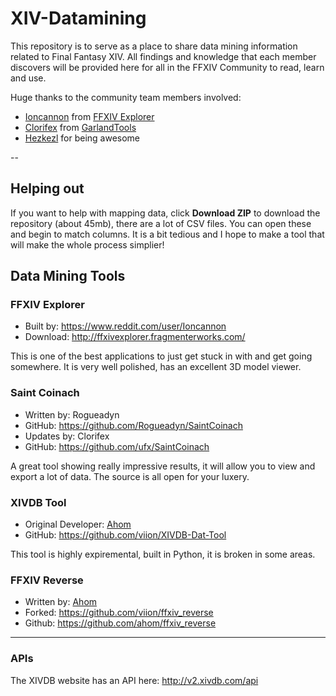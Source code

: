 # XIV-Datamining
This repository is to serve as a place to share data mining information related to Final Fantasy XIV. All findings and knowledge that each member discovers will be provided here for all in the FFXIV Community to read, learn and use.

Huge thanks to the community team members involved:
- [Ioncannon](https://www.reddit.com/user/Ioncannon) from [FFXIV Explorer](http://ffxivexplorer.fragmenterworks.com)
- [Clorifex](https://www.reddit.com/user/Clorifex) from [GarlandTools](http://www.garlandtools.org/db/)
- [Hezkezl](https://www.reddit.com/user/Hezkezl) for being awesome

--

## Helping out
If you want to help with mapping data, click **Download ZIP** to download the repository (about 45mb), there are a lot of CSV files. You can open these and begin to match columns. It is a bit tedious and I hope to make a tool that will make the whole process simplier!

## Data Mining Tools
### FFXIV Explorer
- Built by: https://www.reddit.com/user/Ioncannon
- Download: http://ffxivexplorer.fragmenterworks.com/

This is one of the best applications to just get stuck in with and get going somewhere. It is very well polished, has an excellent 3D model viewer.

### Saint Coinach
- Written by: Rogueadyn
- GitHub: https://github.com/Rogueadyn/SaintCoinach
- Updates by: Clorifex
- GitHub: https://github.com/ufx/SaintCoinach

A great tool showing really impressive results, it will allow you to view and export a lot of data. The source is all open for your luxery.

### XIVDB Tool
- Original Developer: [Ahom](https://github.com/ahom)
- GitHub: https://github.com/viion/XIVDB-Dat-Tool

This tool is highly expiremental, built in Python, it is broken in some areas.

### FFXIV Reverse
- Written by: [Ahom](https://github.com/ahom)
- Forked: https://github.com/viion/ffxiv_reverse
- Github: https://github.com/ahom/ffxiv_reverse


---


### APIs
The XIVDB website has an API here: http://v2.xivdb.com/api
